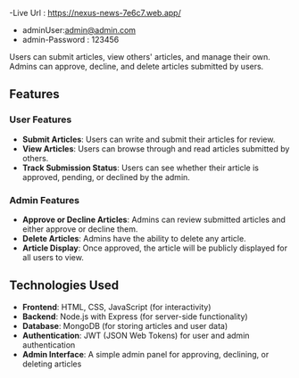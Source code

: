 -Live Url : https://nexus-news-7e6c7.web.app/
- adminUser:admin@admin.com
- admin-Password :  123456


Users can submit articles, view others' articles, and manage their own. Admins can approve, decline, and delete articles submitted by users.

## Features

### User Features
- **Submit Articles**: Users can write and submit their articles for review.
- **View Articles**: Users can browse through and read articles submitted by others.
- **Track Submission Status**: Users can see whether their article is approved, pending, or declined by the admin.

### Admin Features
- **Approve or Decline Articles**: Admins can review submitted articles and either approve or decline them.
- **Delete Articles**: Admins have the ability to delete any article.
- **Article Display**: Once approved, the article will be publicly displayed for all users to view.

## Technologies Used

- **Frontend**: HTML, CSS, JavaScript (for interactivity)
- **Backend**: Node.js with Express (for server-side functionality)
- **Database**: MongoDB (for storing articles and user data)
- **Authentication**: JWT (JSON Web Tokens) for user and admin authentication
- **Admin Interface**: A simple admin panel for approving, declining, or deleting articles

